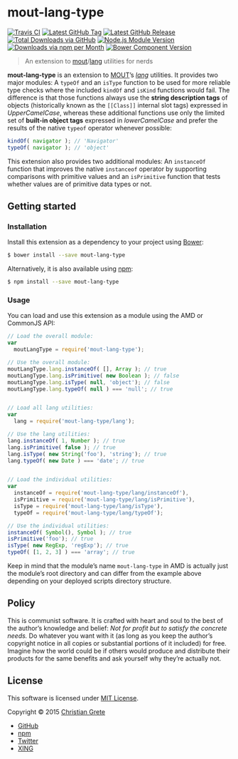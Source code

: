 # mout-lang-type

[![Travis CI](https://img.shields.io/travis/ChristianGrete/mout-lang-type.svg)](https://travis-ci.org/ChristianGrete/mout-lang-type)
[![Latest GitHub Tag](https://img.shields.io/github/tag/ChristianGrete/mout-lang-type.svg)](https://github.com/ChristianGrete/mout-lang-type/tags)
[![Latest GitHub Release](https://img.shields.io/github/release/ChristianGrete/mout-lang-type.svg)](https://github.com/ChristianGrete/mout-lang-type/releases/latest)
[![Total Downloads via GitHub](https://img.shields.io/github/downloads/ChristianGrete/mout-lang-type/latest/total.svg)](https://github.com/ChristianGrete/mout-lang-type/releases)
[![Node.js Module Version](https://img.shields.io/npm/v/mout-lang-type.svg)](https://www.npmjs.com/package/mout-lang-type)
[![Downloads via npm per Month](https://img.shields.io/npm/dm/mout-lang-type.svg)](https://www.npmjs.com/package/mout-lang-type)
[![Bower Component Version](https://img.shields.io/bower/v/mout-lang-type.svg)](http://bower.io/search/?q=mout-lang-type)

> An extension to [mout](http://moutjs.com)/[lang](http://moutjs.com/docs/latest/lang.html) utilities for nerds

__mout-lang-type__ is an extension to [MOUT](http://moutjs.com)’s _[lang](http://moutjs.com/docs/latest/lang.html)_ utilities. It provides two major modules: A `typeOf` and an `isType` function to be used for more reliable type checks where the included `kindOf` and `isKind` functions would fail. The difference is that those functions always use the __string description tags__ of objects (historically known as the `[[Class]]` internal slot tags) expressed in _UpperCamelCase_, whereas these additional functions use only the limited set of __built-in object tags__ expressed in _lowerCamelCase_ and prefer the results of the native `typeof` operator whenever possible:
```js
kindOf( navigator ); // 'Navigator'
typeOf( navigator ); // 'object'
```
This extension also provides two additional modules: An `instanceOf` function that improves the native `instanceof` operator by supporting comparisons with primitive values and an `isPrimitive` function that tests whether values are of primitive data types or not.

## Getting started

### Installation
Install this extension as a dependency to your project using [Bower](http://bower.io):
```sh
$ bower install --save mout-lang-type
```
Alternatively, it is also available using [npm](https://www.npmjs.org):
```sh
$ npm install --save mout-lang-type
```

### Usage
You can load and use this extension as a module using the AMD or CommonJS API:
```js
// Load the overall module:
var
  moutLangType = require('mout-lang-type');

// Use the overall module:
moutLangType.lang.instanceOf( [], Array ); // true
moutLangType.lang.isPrimitive( new Boolean ); // false
moutLangType.lang.isType( null, 'object'); // false
moutLangType.lang.typeOf( null ) === 'null'; // true


// Load all lang utilities:
var
  lang = require('mout-lang-type/lang');

// Use the lang utilities:
lang.instanceOf( 1, Number ); // true
lang.isPrimitive( false ); // true
lang.isType( new String('foo'), 'string'); // true
lang.typeOf( new Date ) === 'date'; // true


// Load the individual utilities:
var
  instanceOf = require('mout-lang-type/lang/instanceOf'),
  isPrimitive = require('mout-lang-type/lang/isPrimitive'),
  isType = require('mout-lang-type/lang/isType'),
  typeOf = require('mout-lang-type/lang/typeOf');

// Use the individual utilities:
instanceOf( Symbol(), Symbol ); // true
isPrimitive('foo'); // true
isType( new RegExp, 'regExp'); // true
typeOf( [1, 2, 3] ) === 'array'; // true
```
Keep in mind that the module’s name `mout-lang-type` in AMD is actually just the module’s root directory and can differ from the example above depending on your deployed scripts directory structure.

## Policy

This is communist software. It is crafted with heart and soul to the best of the author’s knowledge and belief: _Not for profit but to satisfy the concrete needs._ Do whatever you want with it (as long as you keep the author’s copyright notice in all copies or substantial portions of it included) for free. Imagine how the world could be if others would produce and distribute their products for the same benefits and ask yourself why they’re actually not.

## License

This software is licensed under [MIT License](LICENSE.md).

Copyright © 2015 [Christian Grete](https://christiangrete.com)
- [GitHub](https://github.com/ChristianGrete)
- [npm](https://www.npmjs.com/~christiangrete)
- [Twitter](https://twitter.com/ChristianGrete)
- [XING](https://www.xing.com/profile/Christian_Grete2)
